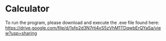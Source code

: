 # Calculator

To run the program, please download and execute the .exe file found here:
https://drive.google.com/file/d/1sfp2d3N7rti4xS5zVhM1TDqwbErQYaSa/view?usp=sharing
